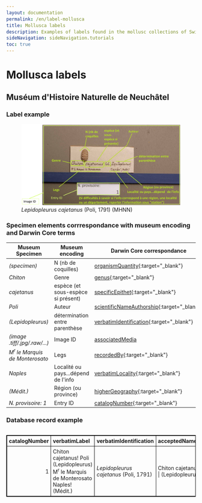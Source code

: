 ```yaml
---
layout: documentation
permalink: /en/label-mollusca
title: Mollusca labels
description: Examples of labels found in the mollusc collections of Switzerland and their corresponding Darwin Core encoding
sideNavigation: sideNavigation.tutorials
toc: true
---
```


<head>
  <!-- Lightbox2 CSS -->
  <link href="https://cdnjs.cloudflare.com/ajax/libs/lightbox2/2.11.3/css/lightbox.min.css" rel="stylesheet">
  <!-- Your existing CSS -->
  
  <!-- Lightbox2 JavaScript -->
  <script src="https://cdnjs.cloudflare.com/ajax/libs/lightbox2/2.11.3/js/lightbox-plus-jquery.min.js"></script>
  <!-- Your existing JavaScript -->
</head>

# Mollusca labels

## Muséum d'Histoire Naturelle de Neuchâtel

### Label example

<figure class="has-text-centered">
  <a href="/assets/images/categories/Label_Mollusca_MHNN.png" data-lightbox="image-1" data-title='Celia Bueno / <a href="https://www.museum-neuchatel.ch/collections/" target="_blank">Muséum Neuchâtel</a>'>
    <img src="/assets/images/categories/Label_Mollusca_MHNN.png" alt="<i>Chiton cajetanus</i> Poli, 1791 (MHNN)" />
  </a>
  <figcaption><i>Lepidopleurus cajetanus</i> (Poli, 1791) (MHNN)</figcaption>
</figure>

### Specimen elements corrrespondance with museum encoding and Darwin Core terms

| Museum Specimen | Museum encoding | Darwin Core correspondance |
| --------------- | --------------- | -------------------------- |
| _(specimen)_ | N (nb de coquilles) | [organismQuantity](https://dwc.tdwg.org/terms/#dwc:organismQuantity){:target="_blank"} |
| _Chiton_ | Genre | [genus](https://dwc.tdwg.org/terms/#dwc:genus){:target="_blank"} |
| _cajetanus_ | espèce (et sous-espèce si présent) | [specificEpithet](https://dwc.tdwg.org/terms/#dwc:specificEpithet){:target="_blank"} |
| _Poli_ | Auteur | [scientificNameAuthorship](https://dwc.tdwg.org/terms/#dwc:scientificNameAuthorship){:target="_blank"} |
| _(Lepidopleurus)_ | détermination entre parenthèse | [verbatimIdentification](https://dwc.tdwg.org/terms/#dwc:verbatimIdentification){:target="_blank"} |
| _(image .tiff/.jpg/.raw/...)_ | Image ID | [associatedMedia](https://dwc.tdwg.org/terms/#dwc:associatedMedia) |
| _M<sup>r</sup> le Marquis de Monterosato_ | Legs | [recordedBy](https://dwc.tdwg.org/terms/#dwc:recordedBy){:target="_blank"} |
| _Naples_ | Localité ou pays...dépend de l'info | [verbatimLocality](https://dwc.tdwg.org/terms/#dwc:verbatimLocality){:target="_blank"} |
| _(Médit.)_ | Région (ou province) | [higherGeography](https://dwc.tdwg.org/terms/#dwc:higherGeography){:target="_blank"} |
| _N. provisoire: 1_ | Entry ID | [catalogNumber](https://dwc.tdwg.org/terms/#dwc:catalogNumber){:target="_blank"} |

### Database record example


<div style="overflow-x: auto;">
  <table style="background-color: {{ site.data.colors.lightgreen.transparency }}; width: 100%; border-collapse: collapse; border: 1px solid black;">
    <tr>
      <th style="text-align: left; vertical-align: middle; border: 1px solid black; padding: 5px; background-color: {{ site.data.colors.lightgreen.background }};">catalogNumber</th>
      <th style="text-align: left; width: 40%; vertical-align: middle; border: 1px solid black; padding: 5px; background-color: {{ site.data.colors.lightgreen.background }};">verbatimLabel</th>
      <th style="text-align: left; vertical-align: middle; border: 1px solid black; padding: 5px; background-color: {{ site.data.colors.lightgreen.background }};">verbatimIdentification</th>
      <th style="text-align: left; vertical-align: middle; border: 1px solid black; padding: 5px; background-color: {{ site.data.colors.lightgreen.background }};">acceptedNameUsage</th>
      <th style="text-align: left; vertical-align: middle; border: 1px solid black; padding: 5px; background-color: {{ site.data.colors.lightgreen.background }};">scientificName</th>
      <th style="text-align: left; vertical-align: middle; border: 1px solid black; padding: 5px; background-color: {{ site.data.colors.lightgreen.background }};">genus</th>
      <th style="text-align: left; vertical-align: middle; border: 1px solid black; padding: 5px; background-color: {{ site.data.colors.lightgreen.background }};">specificEpithet</th>
      <th style="text-align: left; vertical-align: middle; border: 1px solid black; padding: 5px; background-color: {{ site.data.colors.lightgreen.background }};">scientificNameAuthorship</th>
      <th style="text-align: left; vertical-align: middle; border: 1px solid black; padding: 5px; background-color: {{ site.data.colors.lightgreen.background }};">recordedBy</th>
      <th style="text-align: left; vertical-align: middle; border: 1px solid black; padding: 5px; background-color: {{ site.data.colors.lightgreen.background }};">verbatimLocality</th>
      <th style="text-align: left; vertical-align: middle; border: 1px solid black; padding: 5px; background-color: {{ site.data.colors.lightgreen.background }};">locality</th>
      <th style="text-align: left; vertical-align: middle; border: 1px solid black; padding: 5px; background-color: {{ site.data.colors.lightgreen.background }};">higherGeography</th>
      <th style="text-align: left; vertical-align: middle; border: 1px solid black; padding: 5px; background-color: {{ site.data.colors.lightgreen.background }};">organismQuantity</th>
      <th style="text-align: left; vertical-align: middle; border: 1px solid black; padding: 5px; background-color: {{ site.data.colors.lightgreen.background }};">organismQuantityType</th>
      <th style="text-align: left; vertical-align: middle; border: 1px solid black; padding: 5px; background-color: {{ site.data.colors.lightgreen.background }};">associatedMedia</th>
    </tr>
    <tr>
      <td style="border: 1px solid black; padding: 5px; text-align: right;">1</td>
      <td style="border: 1px solid black; width: 40%; padding: 5px;">Chiton cajetanus! Poli (Lepidopleurus)<br> M<sup>r</sup> le Marquis de Monterosato Naples! (Médit.)</td>
      <td style="border: 1px solid black; padding: 5px;"><i>Lepidopleurus cajetanus</i> (Poli, 1791)</td>
      <td style="border: 1px solid black; padding: 5px;">Chiton cajetanus! Poli | (Lepidopleurus)</td>
      <td style="border: 1px solid black; padding: 5px;"><i>Chiton cajetanus</i> Poli</td>
      <td style="border: 1px solid black; padding: 5px;">Chiton</td>
      <td style="border: 1px solid black; padding: 5px;">cajetanus</td>
      <td style="border: 1px solid black; padding: 5px;">Poli</td>
      <td style="border: 1px solid black; padding: 5px;">Tommaso di Maria Allery Monterosato</td>
      <td style="border: 1px solid black; padding: 5px;">Naples! (Médit.)</td>
      <td style="border: 1px solid black; padding: 5px;">Naples</td>
      <td style="border: 1px solid black; padding: 5px;">Mediterranean region</td>
      <td style="border: 1px solid black; padding: 5px; text-align: right;">1</td>
      <td style="border: 1px solid black; padding: 5px;">shell</td>
      <td style="border: 1px solid black; padding: 5px;">MHNN-1.jpg | https://depository-location.ch/path/to/image/MHNN-1.jpg</td>
    </tr>
  </table>
</div>
    

